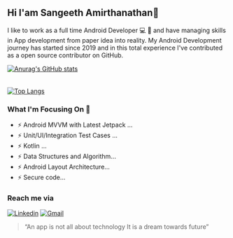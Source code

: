 ## Hi I'am Sangeeth Amirthanathan👋

I like to work as a full time Android Developer 💻 📱 and have managing skills in App development from paper idea into reality. My Android Development journey has started since 2019 and in this total experience I've contributed as a open source contributor on GitHub.


[![Anurag's GitHub stats](https://github-readme-stats.vercel.app/api?username=zansangeeth&theme=github_dark&show_icons=true)](https://github.com/anuraghazra/github-readme-stats)
<br/><br/><br/> [![Top Langs](https://github-readme-stats.vercel.app/api/top-langs/?username=zansangeeth&layout=compact)](https://github.com/zansangeeth)

### What I'm Focusing On 💪

- ⚡ Android MVVM with Latest Jetpack ...
- ⚡ Unit/UI/Integration Test Cases ...
- ⚡ Kotlin ...
- ⚡ Data Structures and Algorithm...
- ⚡ Android Layout Architecture...
- ⚡ Secure code...

### Reach me via

[![Linkedin](https://img.shields.io/badge/LinkedIn-blue.svg?style=for-the-badge&logo=linkedin)](https://www.linkedin.com/in/sangeeth-amithanathan/)
[![Gmail](https://img.shields.io/badge/Gmail-white.svg?style=for-the-badge&logo=gmail)](zansangeeth17@gmail.com)

> “An app is not all about technology It is a dream towards future”
